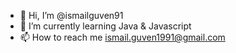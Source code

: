 - 👋 Hi, I’m @ismailguven91
- 🌱 I’m currently learning Java & Javascript
- 📫 How to reach me ismail.guven1991@gmail.com

<!---
ismailguven91/ismailguven91 is a ✨ special ✨ repository because its `README.md` (this file) appears on your GitHub profile.
You can click the Preview link to take a look at your changes.
--->
